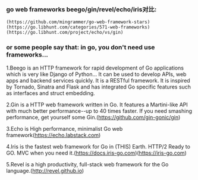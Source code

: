 ### go web frameworks beego/gin/revel/echo/iris对比:
    (https://github.com/mingrammer/go-web-framework-stars)    
    (https://go.libhunt.com/categories/571-web-frameworks)     
    (https://go.libhunt.com/project/echo/vs/gin)     

### or some people say that: in go, you don't need use frameworks...

1.Beego is an HTTP framework for rapid development of Go applications which is very like Django of Python...
It can be used to develop APIs, web apps and backend services quickly. It is a RESTful framework. 
It is inspired by Tornado, Sinatra and Flask and has integrated Go specific features such as interfaces and struct embedding.

2.Gin is a HTTP web framework written in Go. It features a Martini-like API with much better performance--up to 40 times faster.
If you need smashing performance, get yourself some Gin.(https://github.com/gin-gonic/gin)

3.Echo is High performance, minimalist Go web framework(https://echo.labstack.com)

4.Iris is the fastest web framework for Go in (THIS) Earth. HTTP/2 Ready to GO. MVC when you need it.(https://docs.iris-go.com)(https://iris-go.com)

5.Revel is a high productivity, full-stack web framework for the Go language.(http://revel.github.io)


